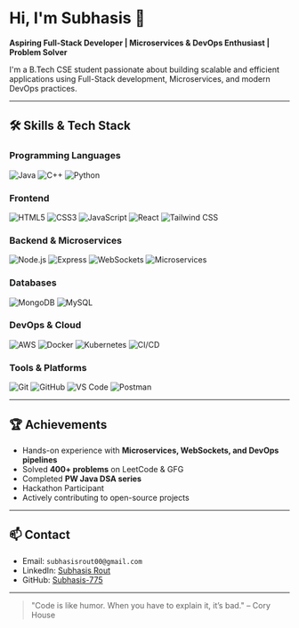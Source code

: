 # Hi, I'm Subhasis 👋
**Aspiring Full-Stack Developer | Microservices & DevOps Enthusiast | Problem Solver**  

I'm a B.Tech CSE student passionate about building scalable and efficient applications using Full-Stack development, Microservices, and modern DevOps practices.  

---

## 🛠️ Skills & Tech Stack

### **Programming Languages**
![Java](https://img.shields.io/badge/Java-90%-orange?style=for-the-badge&logo=java&logoColor=white)
![C++](https://img.shields.io/badge/C++-85%-blue?style=for-the-badge&logo=c%2B%2B&logoColor=white)
![Python](https://img.shields.io/badge/Python-80%-yellow?style=for-the-badge&logo=python&logoColor=white)

### **Frontend**
![HTML5](https://img.shields.io/badge/HTML5-95%-red?style=for-the-badge&logo=html5&logoColor=white)
![CSS3](https://img.shields.io/badge/CSS3-90%-blue?style=for-the-badge&logo=css3&logoColor=white)
![JavaScript](https://img.shields.io/badge/JavaScript-85%-yellow?style=for-the-badge&logo=javascript&logoColor=black)
![React](https://img.shields.io/badge/React-80%-61DAFB?style=for-the-badge&logo=react&logoColor=black)
![Tailwind CSS](https://img.shields.io/badge/Tailwind_CSS-75%-06B6D4?style=for-the-badge&logo=tailwind-css&logoColor=white)

### **Backend & Microservices**
![Node.js](https://img.shields.io/badge/Node.js-85%-339933?style=for-the-badge&logo=node.js&logoColor=white)
![Express](https://img.shields.io/badge/Express.js-80%-black?style=for-the-badge&logo=express&logoColor=white)
![WebSockets](https://img.shields.io/badge/WebSockets-70%-purple?style=for-the-badge)
![Microservices](https://img.shields.io/badge/Microservices-80%-blue?style=for-the-badge)

### **Databases**
![MongoDB](https://img.shields.io/badge/MongoDB-80%-47A248?style=for-the-badge&logo=mongodb&logoColor=white)
![MySQL](https://img.shields.io/badge/MySQL-75%-4479A1?style=for-the-badge&logo=mysql&logoColor=white)

### **DevOps & Cloud**
![AWS](https://img.shields.io/badge/AWS-85%-FF9900?style=for-the-badge&logo=amazon-aws&logoColor=white)
![Docker](https://img.shields.io/badge/Docker-80%-2496ED?style=for-the-badge&logo=docker&logoColor=white)
![Kubernetes](https://img.shields.io/badge/Kubernetes-75%-326CE5?style=for-the-badge&logo=kubernetes&logoColor=white)
![CI/CD](https://img.shields.io/badge/CI/CD-80%-green?style=for-the-badge)

### **Tools & Platforms**
![Git](https://img.shields.io/badge/Git-85%-F05032?style=for-the-badge&logo=git&logoColor=white)
![GitHub](https://img.shields.io/badge/GitHub-90%-181717?style=for-the-badge&logo=github&logoColor=white)
![VS Code](https://img.shields.io/badge/VS_Code-80%-0078D7?style=for-the-badge&logo=visual-studio-code&logoColor=white)
![Postman](https://img.shields.io/badge/Postman-75%-FF6C37?style=for-the-badge&logo=postman&logoColor=white)

---

## 🏆 Achievements
- Hands-on experience with **Microservices, WebSockets, and DevOps pipelines**  
- Solved **400+ problems** on LeetCode & GFG  
- Completed **PW Java DSA series**  
- Hackathon Participant  
- Actively contributing to open-source projects  

---

## 📫 Contact
- Email: `subhasisrout00@gmail.com`
- LinkedIn: [Subhasis Rout](https://www.linkedin.com/in/subhasis-rout-3b22892a5)
- GitHub: [Subhasis-775](https://github.com/Subhasis-775)

---

> "Code is like humor. When you have to explain it, it’s bad." – Cory House
